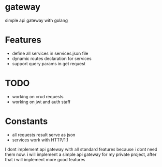 # gateway
simple api gateway with golang

# Features
- define all services in services.json file
- dynamic routes declaration for services
- support query params in get request

# TODO
- working on crud requests
- working on jwt and auth staff

# Constants
- all requests result serve as json
- services work with HTTP/1.1

I dont implement api gateway with all standard features because i dont need them now.
i will implement a simple api gateway for my private project, after that i will implement more good features
